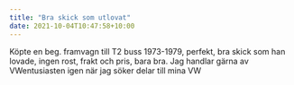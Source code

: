```yaml
---
title: "Bra skick som utlovat"
date: 2021-10-04T10:47:58+10:00
---
```


Köpte en beg. framvagn till T2 buss 1973-1979, perfekt, bra skick som han lovade, ingen rost, frakt och pris, bara bra. Jag handlar gärna av VWentusiasten igen när jag söker delar till mina VW
